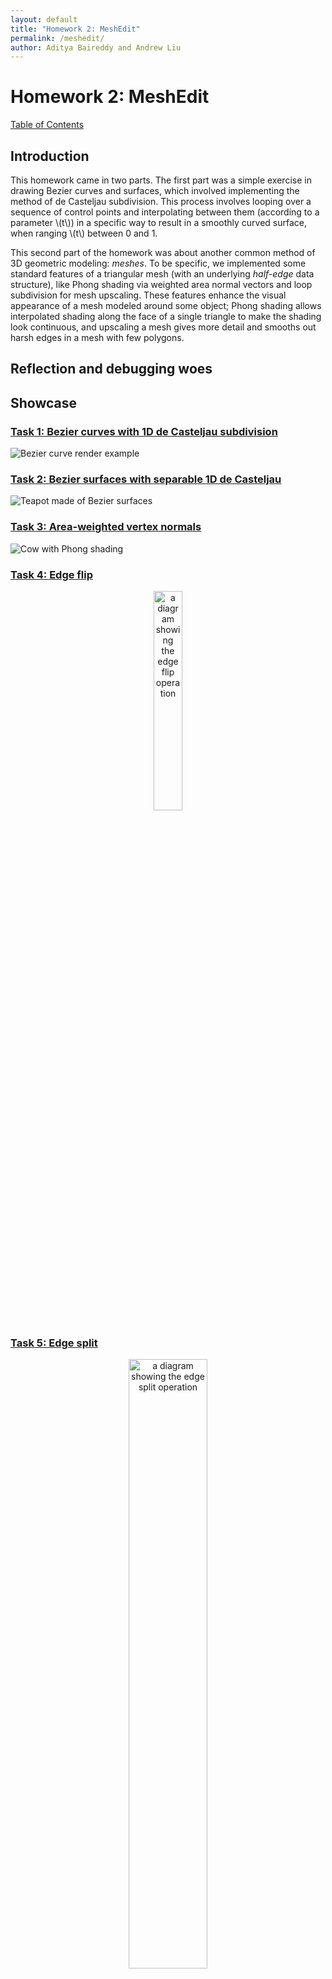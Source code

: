 ```yaml
---
layout: default
title: "Homework 2: MeshEdit"
permalink: /meshedit/
author: Aditya Baireddy and Andrew Liu
---
```

# Homework 2: MeshEdit
[Table of Contents]({{site.baseurl}}/meshedit#table-of-contents)
## Introduction
This homework came in two parts.
The first part was a simple exercise in drawing Bezier curves and surfaces, which involved implementing the method of de Casteljau subdivision.
This process involves looping over a sequence of control points and interpolating between them (according to a parameter \\(t\\)) in a specific way to result in a smoothly curved surface, when ranging \\(t\\) between 0 and 1.

This second part of the homework was about another common method of 3D geometric modeling: *meshes*.
To be specific, we implemented some standard features of a triangular mesh (with an underlying *half-edge* data structure), like Phong shading via weighted area normal vectors and loop subdivision for mesh upscaling.
These features enhance the visual appearance of a mesh modeled around some object; Phong shading allows interpolated shading along the face of a single triangle to make the shading look continuous, and upscaling a mesh gives more detail and smooths out harsh edges in a mesh with few polygons.

## Reflection and debugging woes

## Showcase
### [Task 1: Bezier curves with 1D de Casteljau subdivision]({{site.baseurl}}/meshedit/task1)
![Bezier curve render example]({{site.baseurl}}/docs/assets/hw2images/task1-full-curve.png)
### [Task 2: Bezier surfaces with separable 1D de Casteljau]({{site.baseurl}}/meshedit/task2)
![Teapot made of Bezier surfaces]({{site.baseurl}}/docs/assets/hw2images/task2-example.png)
### [Task 3: Area-weighted vertex normals]({{site.baseurl}}/meshedit/task3)
![Cow with Phong shading]({{site.baseurl}}/docs/assets/hw2images/task3-showcase.png)
### [Task 4: Edge flip]({{site.baseurl}}/meshedit/task4)
<p style = "text-align:center">
	<img src="/hw-webpages-sp24-spegeerino/docs/assets/hw2images/task4-edge-flip.png" alt="a diagram showing the edge flip operation" width="30%" style="text-align:center"/>
</p>

### [Task 5: Edge split]({{site.baseurl}}/meshedit/task5)
<p style = "text-align:center">
	<img src = "/hw-webpages-sp24-spegeerino/docs/assets/hw2images/task5-edge-split.png" alt="a diagram showing the edge split operation" width="50%" style="text-align:center"/>
</p>

### [Task 6: Loop subdivision for mesh upsampling]({{site.baseurl}}/meshedit/task6)

## Table of Contents
### Section 1: Bezier curves and surfaces
#### [Task 1: Bezier curves with 1D de Casteljau subdivision]({{site.baseurl}}/meshedit/task1)
#### [Task 2: Bezier surfaces with separable 1D de Casteljau]({{site.baseurl}}/meshedit/task2)
### Section 2: Triangle meshes and the half-edge data structure
#### [Task 3: Area-weighted vertex normals]({{site.baseurl}}/meshedit/task3)
#### [Task 4: Edge flip]({{site.baseurl}}/meshedit/task4)
#### [Task 5: Edge split]({{site.baseurl}}/meshedit/task5)
#### [Task 6: Loop subdivision for mesh upsampling]({{site.baseurl}}/meshedit/task6)
